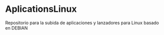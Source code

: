 # AplicationsLinux
Repositorio para la subida de aplicaciones y lanzadores para Linux basado en DEBIAN
